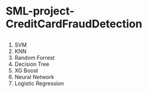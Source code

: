 # SML-project-CreditCardFraudDetection

##
1. SVM
2. KNN
3. Random Forrest
4. Decision Tree
5. XG Boost
6. Neural Network
7. Logistic Regression
